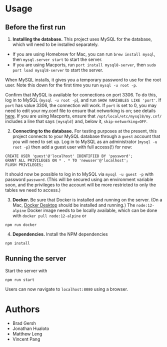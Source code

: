 # Usage

## Before the first run
1. **Installing the database.** This project uses MySQL for the database, which will need to be installed separately.
  * If you are using Homebrew for Mac, you can run `brew install mysql`, then `mysql.server start` to start the server.
  * If you are using Macports, run `port install mysql8-server`, then `sudo port load mysql8-server` to start the server.
  
  When MySQL installs, it gives you a temporary password to use for the root user. Note this down for the first time you run `mysql -u root -p`.
  
  Confirm that MySQL is available for connections on port 3306. To do this, log in to MySQL (`mysql -u root -p`), and run `SHOW VARIABLES LIKE 'port'`. If `port` has value 3306, the connection will work. If `port` is set to 0, you may need to edit your my.conf file to ensure that networking is on; see details [here](https://trac.macports.org/wiki/howto/MySQL). If you are using Macports, ensure that `/opt/local/etc/mysql8/my.cnf/` includes a line that says `[mysqld]` and, below it, `skip-networking=OFF`.

  
2. **Connecting to the database.** For testing purposes at the present, this project connects to your MySQL database through a `guest` account that you will need to set up. Log in to MySQL as an administrator (`mysql -u root -p`) then add a guest user with full access(!) for now:

```
CREATE USER 'guest'@'localhost' IDENTIFIED BY 'password';
GRANT ALL PRIVILEGES ON * . * TO 'newuser'@'localhost';
FLUSH PRIVILEGES;
```

It should now be possible to log in to MySQL via `mysql -u guest -p` with password `password`. (This will be secured using an environment variable soon, and the privileges to the account will be more restricted to only the tables we need to access.)

3. **Docker.** Be sure that Docker is installed and running on the server. (On a Mac, [Docker Desktop](https://www.docker.com/products/docker-desktop) should be installed and running.) The `node:12-alpine` Docker image needs to be locally available, which can be done with `docker pull node:12-alpine` or

  ```
  npm run docker
  ```

4. **Dependencies.** Install the NPM dependencies

  ```
  npm install
  ```

## Running the server

Start the server with

```
npm run start
```

Users can now navigate to `localhost:8080` using a browser.

# Authors
- Brad Gersh
- Jonathan Hualoto
- Matthew Leng
- Vincent Pang
